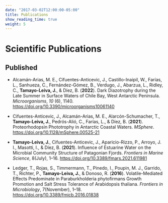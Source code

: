 ```yaml
---
date: "2017-03-02T12:00:00-05:00"
title: Publications
show_reading_time: true
weight: 5
---
```



# Scientific Publications

## Published

- Alcamán-Arias, M. E., Cifuentes-Anticevic, J., Castillo-Inaipil, W., Farías, L., Sanhueza, C., Fernández-Gómez, B., Verdugo, J., Abarzua, L., Ridley, C., **Tamayo-Leiva, J.**, & Díez, B. (**2022**). Dark Diazotrophy during the Late Summer in Surface Waters of Chile Bay, West Antarctic Peninsula. *Microorganisms*, *10* (6), 1140. https://doi.org/10.3390/microorganisms10061140

- Cifuentes-Anticevic, J., Alcamán-Arias, M. E., Alarcón-Schumacher, T., **Tamayo-Leiva, J.**, Pedrós-Alió, C., Farías, L., & Díez, B. (**2021**). Proteorhodopsin Phototrophy in Antarctic Coastal Waters. *MSphere*. https://doi.org/10.1128/mSphere.00525-21

- **Tamayo-Leiva, J.**, Cifuentes-Anticevic, J., Aparicio-Rizzo, P., Arroyo, J. I., Masotti, I., & Díez, B. (**2021**). Influence of Estuarine Water on the Microbial Community Structure of Patagonian Fjords. *Frontiers in Marine Science*, 8(July), 1–16. https://doi.org/10.3389/fmars.2021.611981

- Ledger, T., Rojas, S., Timmermann, T., Pinedo, I., Poupin, M. J., Garrido, T., Richter, P., **Tamayo-Leiva, J.**, & Donoso, R. (**2016**). Volatile-Mediated Effects Predominate in Paraburkholderia phytofirmans Growth Promotion and Salt Stress Tolerance of Arabidopsis thaliana. *Frontiers in Microbiology*, 7(November), 1–18. https://doi.org/10.3389/fmicb.2016.01838